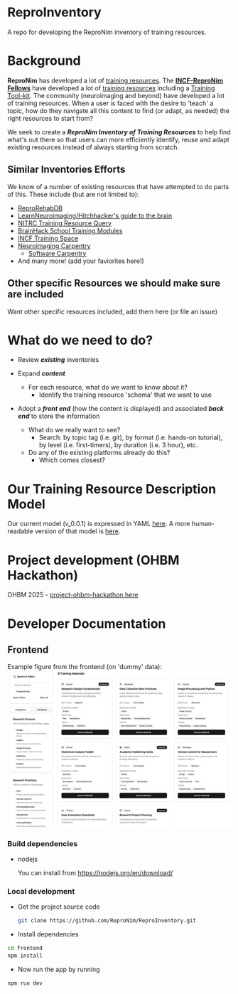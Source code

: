 # ReproInventory
A repo for developing the ReproNim inventory of training resources.

# Background
**ReproNim** has developed a lot of [training resources](https://www.repronim.org/teach.html). 
The **[INCF-ReproNim Fellows](https://www.repronim.org/fellowship.html)** have developed a lot of [training resources](https://www.repronim.org/fellows-resources) including a [Training Tool-kit](https://drive.google.com/drive/u/0/folders/1_qLgvQAI_71768_45gMBb7n4DpsY7Wil).
The community (neuroimaging and beyond) have developed a lot of training resources. When a user is faced with the 
desire to 'teach' a topic, how do they navigate all this content to find (or adapt, as needed) the right resources 
to start from?

We seek to create a ***ReproNim Inventory of Training Resources*** to help find what's out there so that users can more efficiently 
identify, reuse and adapt existing resources instead of always starting from scratch.

## Similar Inventories Efforts
We know of a number of existing resources that have attempted to do parts of this. These include (but are not limited to):
* [ReproRehabDB](https://reprorehabdb.usc.edu/)
* [LearnNeuroimaging/Hitchhacker's guide to the brain](https://learn-neuroimaging.github.io/hitchhackers_guide_brain/)
* [NITRC Training Resource Query](https://www.nitrc.org/search/?type_of_search=group&q=training)
* [BrainHack School Training Modules](https://school-brainhack.github.io/modules/)
* [INCF Training Space](https://training.incf.org/)
* [Neuroimaging Carpentry](https://conp-pcno-training.github.io/neuroimaging-carpentry/)
  * [Software Carpentry](https://www.software-carpentry.org/)
* And many more! (add your faviorites here!)


## Other specific Resources we should make sure are included
Want other specific resources included, add them here (or file an issue)

# What do we need to do?
* Review ***existing*** inventories
* Expand ***content***
  * For each resource, what do we want to know about it?
    * Identify the training resource 'schema' that we want to use

* Adopt a ***front end*** (how the content is displayed) and associated ***back end*** to store the information
  * What do we really want to see?
     * Search: by topic tag (i.e. git), by format (i.e. hands-on tutorial), by level (i.e. first-timers), by duration (i.e. 3 hour), etc. 
  * Do any of the existing platforms already do this?
     * Which comes closest? 

     
# Our Training Resource Description Model

Our current model (v_0.0.1) is expressed in YAML [here](model/model.yaml). A more human-readable version of that model is [here](model/model.md).


# Project development (OHBM Hackathon)

OHBM 2025 - [project-ohbm-hackathon here](https://github.com/ohbm/hackathon2025/issues/7)

# Developer Documentation

## Frontend

Example figure from the frontend (on 'dummy' data):
![image](pics/ExampleViewer.png)

### Build dependencies

- nodejs

  You can install from https://nodejs.org/en/download/

### Local development

- Get the project source code

  ```bash
  git clone https://github.com/ReproNim/ReproInventory.git
  ```

- Install dependencies

```bash
cd frontend
npm install
```

- Now run the app by running

```bash
npm run dev
```
